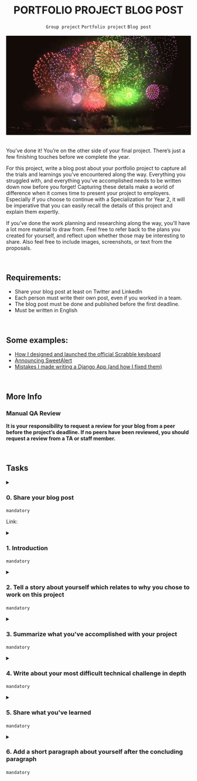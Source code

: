 <h1 align="center"><b>PORTFOLIO PROJECT BLOG POST</b></h1>
<div align="center"><code>Group project</code> <code>Portfolio project</code> <code>Blog post</code></div>

<br>

<div align="center"><img src="https://github.com/codenvibes/alx-portfolio_project/blob/master/portfolio%20project%20blog%20post/images/cc88d6531c448e2b71d4.gif"></div>

<br>

You’ve done it! You’re on the other side of your final project. There’s just a few finishing touches before we complete the year.

For this project, write a blog post about your portfolio project to capture all the trials and learnings you’ve encountered along the way. Everything you struggled with, and everything you’ve accomplished needs to be written down now before you forget! Capturing these details make a world of difference when it comes time to present your project to employers. Especially if you choose to continue with a Specialization for Year 2, it will be imperative that you can easily recall the details of this project and explain them expertly.

If you’ve done the work planning and researching along the way, you’ll have a lot more material to draw from. Feel free to refer back to the plans you created for yourself, and reflect upon whether those may be interesting to share. Also feel free to include images, screenshots, or text from the proposals.


<!-- <br>
<hr>
<h3><a href=>Notes</a></h3>
<hr> -->

<br>

## Requirements:
- Share your blog post at least on Twitter and LinkedIn
- Each person must write their own post, even if you worked in a team.
- The blog post must be done and published before the first deadline.
- Must be written in English


<br>

## Some examples:
- [How I designed and launched the official Scrabble keyboard](https://hackernoon.com/follow-your-dreams-literally-how-i-designed-and-launched-the-official-scrabble-keyboard-d1ce3ab0f047)
- [Announcing SweetAlert](https://hackernoon.com/follow-your-dreams-literally-how-i-designed-and-launched-the-official-scrabble-keyboard-d1ce3ab0f047)
- [Mistakes I made writing a Django App (and how I fixed them)](https://hackernoon.com/mistakes-i-made-writing-a-django-app-and-how-i-fixed-them-16de4e632042)


<br>

## More Info
### Manual QA Review
**It is your responsibility to request a review for your blog from a peer before the project’s deadline. If no peers have been reviewed, you should request a review from a TA or staff member.**


<br>

## Tasks
<details>
<summary>

### 0. Share your blog post
`mandatory`

Link: []()
</summary>

Please include your LinkedIn link and the source post.

</details>

<details>
<summary>

### 1. Introduction
`mandatory`

</summary>

Introduce your project with a few key elements:

Include a banner image on your post that is a screenshot (or a logo) of your application
Define the purpose of your project
Share your team members, roles and timeline
Describe who your project was created for
Explain what your personal focus was
Example: Our project helps bicyclists find a route with the least elevation between two points in San Francisco. Our team members are John Smith, Jane Doe, and myself. As an engineering problem, we wanted to focus on 2 things: creating an experience that would be both web and mobile-friendly, and also sourcing a reliable and sophisticated API. John worked on [XYZ], Jane and I worked on [ABC].

</details>

<details>
<summary>

### 2. Tell a story about yourself which relates to why you chose to work on this project
`mandatory`

</summary>

This is not simply a sentence to describe an affinity for something and therefore, you made this project. This story needs to share something personal about yourself that people can’t easily know about you by looking at your Twitter.

Here’s an example of a story that is too simple:

*Everyone on our team really likes riding bicycles, so we thought it would be cool to do a project focused on bicycling.*

This is a better example of a story:

*Everyone on our team enjoys riding bicycles, so it was an easy project focus to agree upon. For me, bicycling has always been the best way to get around. In past jobs I’ve had, I’ve been able to commute by bicycle so that I could get my workout in before and after work.*

This is an example of a story that will really captivate your audience:

*Everyone on our team enjoys riding bicycles, so it was an easy project focus to agree upon. For me, I grew up in a small middle-of-America town surrounded by farms and forests. My best friend lived in the next town over, and the only way I could visit her was by riding my bicycle. On weekends, and holiday breaks I would get up at the break of dawn and bike for over an hour to my friend’s place. The road I took was lined by corn fields on both sides with the sun rising on the left. Whenever I bike in the city now, it brings back these hours I spent chasing the brightening horizon at dawn with the smell of the harvest around me. I hope to make bicycling more accessible so that more people, especially city people, can learn the joy that bicycling can bring to their lives.*

A question I often hear is: “But I don’t have a story. I just thought [X] was cool so I thought I would do a project about it. What do I write?”

Here’s a couples examples of what you might write if this was the case:

*Oddly enough, I don’t really have any interest in bicyling, even though my project is all about bicycle routes. I had decided very early on that I wanted to work with the Google Maps API, and needed a reason to use it. A few weeks ago I had lunch with an engineering friend of mine to brainstorm project ideas and he described a problem he faces every day: He enjoys riding his bicycle to work, but still hasn’t quite found the optimal path from home to work, and work to home with the least uphill. I learned this about myself– it’s a lot more interesting to work on something when I’m directly helping someone solve a problem they have. For the entirety of this project, I’ve been working closely with him to iterate and find him an easy path to and from his home!*

It’s okay if the story just isn’t there. Find another way to share something about yourself.

*My team really cared about bicycling, so I went along with it because I thought it was an interesting technical challenge. To celebrate completing our project, we rented bicycles and went for a ride around the city. I moved to this city from a small middle-of-America town surrounded by farms and forests 9 months ago. I had been out of work for 2 years ever since they shut down the button factory and laid off 350 workers. My entire career had been spent as the mechanic monitoring the hydrolic systems at this factory for the past 5 years. I have two daughters and a wife who supported me in this transition across the country to take a bet on my potential to retrain as a Software Engineer. I never would have guessed that 9 months later I would be riding a bike across the Golden Gate Bridge with 2 amazing engineers I’ve met through my time at Holberton School.*

</details>

<details>
<summary>

### 3. Summarize what you've accomplished with your project
`mandatory`

</summary>

Describe the result of your project.

- Include a diagram of the architecture that clearly shows the flow of data through your application. If the one you created for the proposal is still accurate, use it. Otherwise create a new one that reflects the actual flow of data.
- Summarize the technologies you used and why you (or your team) made those choices. Do not list the technologies without context. For example, **do not** write “We used HTML, JS, Python, Django”. Instead, include the context like “For the Frontend we chose to use HTML5, CSS3 and JavaScript without any additional frameworks. We opted not to use other frameworks because we wanted to dedicate our time to solidifying our understanding of JavaScript.”
- Provide an overview of 1-3 features you’ve completed. Here’s some examples of what is and isn’t a feature:
    - Feature: OAuth via Facebook. It is functionality that has value for the user.
    - Not a feature: The entire application is styled with Bootstrap. There is no functionality mentioned here.
    - Feature: The website is responsive and compatible with mobile. This means users can access the project from a mobile view!
    - Not a feature: The project does not have a backend. This does not have value for the end-user.

</details>

<details>
<summary>

### 4. Write about your most difficult technical challenge in depth
`mandatory`

</summary>

Describe the most difficult technical challenge that you succeeded in solving using the STAR method. If you are not familiar with the STAR method, it is an acronym that stands for Situation, Task, Action, Result.

Do not explicitly reference the STAR method, but write at least 200 words (the more detailed, the better), on the technical challenge you felt was the most difficult for you.

It’s okay if the challenge was solved with an interim workaround. Choose a different challenge if the issue still remains.

Example to avoid: *“I built a login page hoping this would allow for users to save their own profile and bicycle routes. I spent too much time and couldn’t get it working, so currently users cannot save their routes, but I’ll fix it soon.”*

Good example: *“Early in the project I had decided to provide a save feature for users so that they could return to the app and review their cycling routes. I set out to research the different types of login options and decided to go with Facebook OAuth because it was the network I would likely be able to grow my audience through. To implement Facebook OAuth, I realized my project needed to be deployed and secured through SSL. With only 30 hours left for my project, I reached out to 5 of my peers and the technical staff to rally through deployment and set up an SSL cert in 6 hours. I followed this tutorial [url] and ran into an issue where the auth request would successfully send, but it seemed the login token would never be received. A diagram to understand the issue might help here: [diagram] I reached out again to Facebook’s developer forums and found an engineer who was willing to meet in-person in exchange for a cup of coffee. She looked at my diagram and clarified that the request I sent was missing a parameter, and the other parameter I sent signaled to the server I didn’t need a response. With only 5 hours before my presentation, I managed to get the Facebook OAuth working and managed to even shower before the presentation!”*

*note: all examples are works of fiction and do not reflect technical accuracy*

</details>

<details>
<summary>

### 5. Share what you've learned
`mandatory`

</summary>

Again, favor verbosity. Suggestions for what to write about here:

- Technical take-aways
- What you might do differently
- What you learned about yourself as an engineer
- How this project informs your engineering path in the future
- Confirm or question any beliefs you held prior to this project (e.g. “Actually, emacs is a really powerful editor and I can understand why it is preferable to vim.”)

</details>

<details>
<summary>

### 6. Add a short paragraph about yourself after the concluding paragraph
`mandatory`

</summary>

- Describe yourself in a few sentences
- Link to the GitHub link for the project
- Link to the deployed project page
- Link to the project’s landing page
- Link to your LinkedIn profile

</details>

